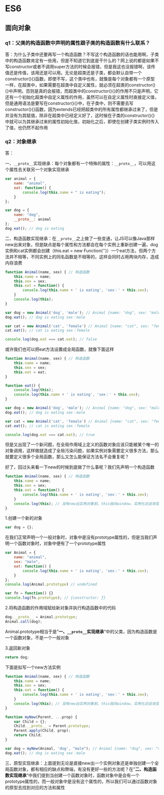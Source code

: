 # ES6

## 面向对象

### q1：父类的构造函数中声明的属性跟子类的构造函数有什么联系？

答：为什么子类中还要再写一个构造函数？不写这个构造函数的话也能用啊，子类中的构造函数肯定有一些用，但是不知道它到底是干什么的？网上说的都是如果不写constructor或者不调用super方法的时候会报错，但是我这也没报错啊，该传值还是传值，该用还是可以用。无论是超类还是子类，都会默认自带一个constructor(){}函数，即使不写，这个类中也有，就像是每个对象都有一个原型一样，在超类中，如果需要在超类中自定义属性，就必须在超类的constructor(){}中声明，否则是真的会报错，而超类中的constructor(){}的作用不只是声明，它还有一个初始化超类中自定义属性的作用，虽然可以在自定义属性时直接定义值，但是通用语法是要写在constructor(){}中，在子类中，则不需要去写constructor(){}函数，因为extends已经把超类中的所有属性都继承过来了，但是并没有为其赋值，除非在超类中已经定义好了，这时候在子类的constructor(){}中就可以为其继承过来的属性初始化值，初始化之后，即使在创建子类实例时传入了值，也仍然不起作用

### q2：对象继承

答：

一、`__proto__`实现继承：每个对象都有一个特殊的属性：`__proto__`，可以用这个属性去关联另一个对象实现继承

```javascript
var animal = {
	name: "animal",
	eat: function() {
		console.log(this.name + " is eating");
	}
};

var dog = {
	name: "dog",
	__proto__: animal
};
dog.eat(); // dog is eating
```

二、构造函数实现继承：在`__proto__`之上做了一些变通，让JS可以像Java那样new出来对象，但是缺点是每个属性和方法都会在每个实例上重新创建一遍，dog实例和cat实例都会创建（this.eat = new Function('')）一个eat方法，但两个方法并不相等，不同实例上的同名函数是不相等的，这样会同时占用两块内存，造成内存浪费

```javascript
function Animal(name, sex) { // 构造函数
    this.name = name;
    this.sex = sex;
    this.eat = function() {
        console.log(this.name + ' is eating', 'sex：' + this.sex);
    }
    console.log(this);
}

var dog = new Animal('dog', 'male'); // Animal {name: "dog", sex: "male", eat: ƒ}
dog.eat(); // dog is eating sex：male

var cat = new Animal('cat', 'female') // Animal {name: "cat", sex: "female", eat: ƒ}
cat.eat(); // cat is eating sex：female

console.log(dog.eat === cat.eat); // false
```

或许我们也可以把eat方法设置成全局函数，就像下面这样

```javascript
function Animal(name, sex) { // 构造函数
	this.name = name;
	this.sex = sex;
	this.eat = eat;
}

function eat() {
	console.log(this);
	console.log(this.name + ' is eating', 'sex：' + this.sex);
}

var dog = new Animal('dog', 'male'); // Animal {name: "dog", sex: "male", eat: ƒ}
dog.eat(); // dog is eating sex：male

var cat = new Animal('cat', 'female') // Animal {name: "cat", sex: "female", eat: ƒ}
cat.eat(); // cat is eating sex：female

console.log(dog.eat === cat.eat); // true
```

但是又出现了一个新问题，在全局作用域上定义的函数对象应该只能被某个唯一的对象调用，这样做就造成了全局污染问题，如果实例对象需要定义很多方法，那么就要定义很多个全局函数，那么又怎么能保证方法名不会重复呢？

好了，回过头来看一下new的时候到底做了什么事呢？我们先声明一个构造函数

```javascript
function Animal(name, sex) { // 构造函数
    this.name = name;
    this.sex = sex;
    this.eat = function() {
        console.log(this.name + ' is eating', 'sex：' + this.sex);
    }
    console.log(this); // 没有new出实例对象前，this指向window，实例化后会改变this指向，指向Animal函数对象
}
```

1.创建一个新的对象

```javascript
var dog = {};
```

在我们正常声明一个一般对象时，对象中是没有prototype属性的，但是当我们声明一个函数对象时，对象中便有了一个prototype属性

```javascript
var Animal = {
	name: "animal",
    sex: "male",
	eat: function() {
		console.log(this.name + ' is eating', 'sex：' + this.sex);
	}
};
console.log(Animal.prototype) // undefined

var fn = function() {}
console.log(fn.prototype); // {constructor: ƒ}
```

2.将构造函数的作用域赋给新对象并执行构造函数中的代码

```javascript
dog.__proto__ = Animal.prototype;
Animal.call(dog);
```

Animal.prototype相当于是”**一、`__proto__`实现继承**“中的父类，因为构造函数是一个函数对象，不是一个一般对象

3.返回新对象

```javascript
return dog;
```

下面是拟写一个new方法实例

```javascript
function Animal(name, sex) { // 构造函数
    this.name = name;
    this.sex = sex;
    this.eat = function() {
        console.log(this.name + ' is eating', 'sex：' + this.sex);
    }
    console.log(this); // 没有new出实例对象前，this指向window，实例化后会改变this指向，指向Animal函数对象
}

function myNew(Parent, ...prop) {
    var Child = {};
    Child.__proto__ = Parent.prototype;
    Parent.apply(Child, prop);
    return Child;
}

var dog = myNew(Animal, 'dog', "male"); // Animal {name: "dog", sex: "male", eat: ƒ}
dog.eat(); // dog is eating sex：male
```

三、原型实现继承：上面提到无论是直接new出一个实例对象还是单独创建一个全局函数对象，都有相应的缺点和弊端，有没有更好一些的方法呢？在”**二、构造函数实现继承**“中我们提到当创建一个函数对象时，函数对象中是会有一个prototype属性的，而一般对象中是没有这个属性的，所以我们可以通过函数对象的原型去找到对应的方法和属性

